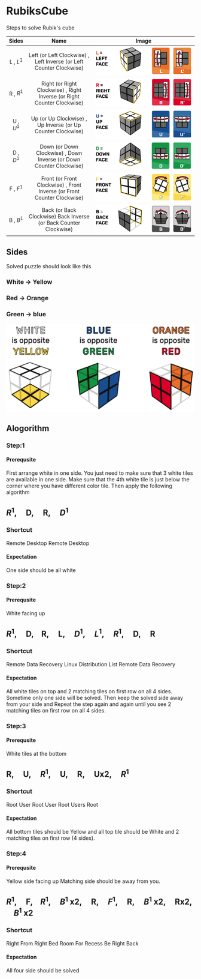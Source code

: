# RubiksCube
Steps to solve Rubik's cube

| Sides       | Name                                                                    | Image                                                    |
| :----------:| :--------------------------------------------------------------------:  | :-------------------------------------------------------:|
| L  , $L^1$  | Left (or Left Clockwise) , Left Inverse (or Left Counter Clockwise)     | ![Alt text](./images/left.png?raw=true "Left")           |
| R  , $R^1$  | Right (or Right Clockwise) , Right Inverse (or Right Counter Clockwise) | ![Alt text](./images/right.png?raw=true "Right")         |
| U  , $U^1$  | Up (or Up Clockwise) , Up Inverse (or Up Counter Clockwise)             | ![Alt text](./images/up.png?raw=true "Up")               |
| D  , $D^1$  | Down (or Down Clockwise) , Down Inverse (or Down Counter Clockwise)     | ![Alt text](./images/down.png?raw=true "Down")           |
| F  , $F^1$  | Front (or Front Clockwise) , Front Inverse (or Front Counter Clockwise) | ![Alt text](./images/front.png?raw=true "Front")         |
| B  , $B^1$  | Back (or Back Clockwise) Back Inverse (or Back Counter Clockwise)       | ![Alt text](./images/back.png?raw=true "Back")           |

## Sides

Solved puzzle should look like this

### White -> Yellow
### Red -> Orange
### Green -> blue

![Alt text](./images/final.png?raw=true "Solved")

## Alogorithm

### Step:1

#### Prerequsite
First arrange white in one side. You just need to make sure that 3 white tiles are available in one side. Make sure that the 4th white tile is just below the corner where you have different color tile. Then apply the following algorithm

## $R^1$, &nbsp;&nbsp;&nbsp; D, &nbsp;&nbsp;&nbsp; R, &nbsp;&nbsp;&nbsp; $D^1$

### Shortcut
Remote Desktop Remote Desktop

#### Expectation

One side should be all white

### Step:2

#### Prerequsite

White facing up

## $R^1$, &nbsp;&nbsp;&nbsp; D,&nbsp;&nbsp;&nbsp; R, &nbsp;&nbsp;&nbsp;  L, &nbsp;&nbsp;&nbsp; $D^1$, &nbsp;&nbsp;&nbsp; $L^1$, &nbsp;&nbsp;&nbsp; $R^1$, &nbsp;&nbsp;&nbsp; D, &nbsp;&nbsp;&nbsp; R

### Shortcut
Remote Data Recovery Linux Distribution List Remote Data Recovery

#### Expectation
All white tiles on top and 2 matching tiles on first row on all 4 sides. 
Sometime only one side will be solved. Then keep the solved side away from your side and 
Repeat the step again and again until you see 2 matching tiles on first row on all 4 sides.

### Step:3

#### Prerequsite
White tiles at the bottom

## R, &nbsp;&nbsp;&nbsp; U, &nbsp;&nbsp;&nbsp; $R^1$, &nbsp;&nbsp;&nbsp; U, &nbsp;&nbsp;&nbsp; R, &nbsp;&nbsp;&nbsp; Ux2, &nbsp;&nbsp;&nbsp; $R^1$

### Shortcut
Root User Root User Root Users Root

#### Expectation
All bottom tiles should be Yellow and all top tile should be White and 2 matching tiles on first row (4 sides).

### Step:4
#### Prerequsite
Yellow side facing up
Matching side should be away from you.
## $R^1$, &nbsp;&nbsp;&nbsp; F,&nbsp;&nbsp;&nbsp; $R^1$, &nbsp;&nbsp;&nbsp; $B^1$ x2, &nbsp;&nbsp;&nbsp; R, &nbsp;&nbsp;&nbsp; $F^1$, &nbsp;&nbsp;&nbsp; R, &nbsp;&nbsp;&nbsp; $B^1$ x2, &nbsp;&nbsp;&nbsp; Rx2, &nbsp;&nbsp;&nbsp; $B^1$ x2

### Shortcut
Right From Right Bed Room For Recess Be Right Back

#### Expectation
All four side should be solved
